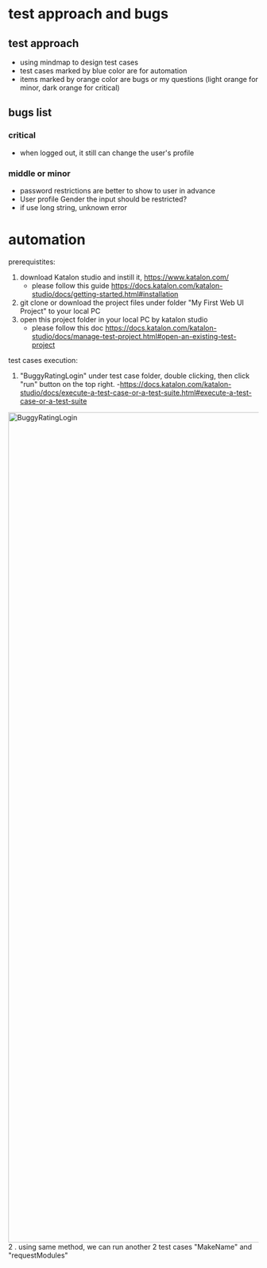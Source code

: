 # test approach and bugs
## test approach
- using mindmap to design test cases
- test cases marked by blue color are for automation
- items marked by orange color are bugs or my questions (light orange for minor, dark orange for critical)
## bugs list 
### critical
- when logged out, it still can change the user's profile
### middle or minor
- password restrictions are better to show to user in advance
- User profile Gender the input should be restricted?
- if use long string, unknown error



# automation
prerequistites:
1. download Katalon studio and instill it, https://www.katalon.com/
   - please follow this guide https://docs.katalon.com/katalon-studio/docs/getting-started.html#installation
2. git clone or download the project files under folder "My First Web UI Project" to your local PC
3. open this project folder in your local PC by katalon studio
   - please follow this doc https://docs.katalon.com/katalon-studio/docs/manage-test-project.html#open-an-existing-test-project

test cases execution:
1. "BuggyRatingLogin" under test case folder, double clicking, then click "run" button on the top right.
   -https://docs.katalon.com/katalon-studio/docs/execute-a-test-case-or-a-test-suite.html#execute-a-test-case-or-a-test-suite
<img width="1669" alt="BuggyRatingLogin" src="https://user-images.githubusercontent.com/3717530/122308742-0d7ceb80-cf61-11eb-9c08-9b60dccd2a87.png">
2 . using same method, we can run another 2 test cases "MakeName" and "requestModules"
